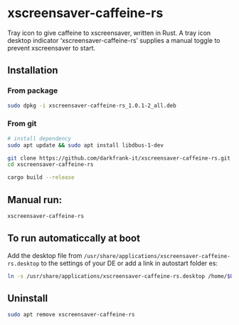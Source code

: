 # xscreensaver-caffeine-rs

Tray icon to give caffeine to xscreensaver, written in Rust.
A tray icon desktop indicator ‘xscreensaver-caffeine-rs’ supplies a manual toggle to prevent xscreensaver to start.

## Installation

### From package
~~~bash
sudo dpkg -i xscreensaver-caffeine-rs_1.0.1-2_all.deb
~~~

### From git
~~~bash
# install dependency
sudo apt update && sudo apt install libdbus-1-dev

git clone https://github.com/darkfrank-it/xscreensaver-caffeine-rs.git
cd xscreensaver-caffeine-rs

cargo build --release
~~~

## Manual run:

~~~bash
xscreensaver-caffeine-rs
~~~

## To run automaticcally at boot
Add the desktop file from `/usr/share/applications/xscreensaver-caffeine-rs.desktop` to the settings of your DE or add a link in autostart folder es:
 
~~~bash
ln -s /usr/share/applications/xscreensaver-caffeine-rs.desktop /home/$USER/.config/autostart/xscreensaver-caffeine-rs.desktop
~~~

## Uninstall
~~~bash
sudo apt remove xscreensaver-caffeine-rs
~~~
